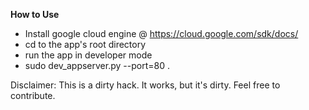 **How to Use**

* Install google cloud engine @ https://cloud.google.com/sdk/docs/
* cd to the app's root directory
* run the app in developer mode
* sudo dev_appserver.py --port=80 .
  
  
Disclaimer:  This is a dirty hack.  It works, but it's dirty.  Feel free to contribute.
